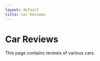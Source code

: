```yaml
---
layout: default
title: Car Reviews
---
```


# Car Reviews

This page contains reviews of various cars.
